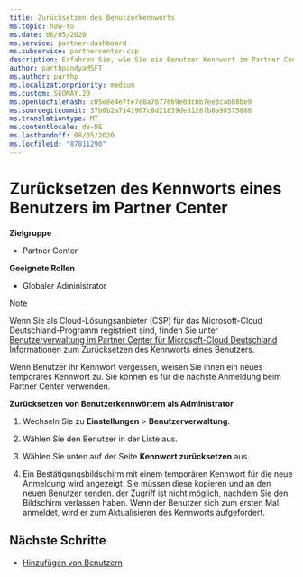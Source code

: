 ```yaml
---
title: Zurücksetzen des Benutzerkennworts
ms.topic: how-to
ms.date: 06/05/2020
ms.service: partner-dashboard
ms.subservice: partnercenter-csp
description: Erfahren Sie, wie Sie ein Benutzer Kennwort im Partner Center zurücksetzen. Benutzer erhalten ein temporäres Kennwort, wenn Sie sich das nächste Mal beim Partner Center anmelden.
author: parthpandyaMSFT
ms.author: parthp
ms.localizationpriority: medium
ms.custom: SEOMAY.20
ms.openlocfilehash: c05e8e4e7fe7e8a7677669e0dcbb7ee3cab08be9
ms.sourcegitcommit: 37b0b2a7141907c8d21839de3128fb8a98575886
ms.translationtype: MT
ms.contentlocale: de-DE
ms.lasthandoff: 08/05/2020
ms.locfileid: "87811290"
---
```

# <a name="reset-a-users-password-in-partner-center"></a>Zurücksetzen des Kennworts eines Benutzers im Partner Center

**Zielgruppe**

- Partner Center
 
**Geeignete Rollen**

- Globaler Administrator

> [!NOTE]  
> Wenn Sie als Cloud-Lösungsanbieter (CSP) für das Microsoft-Cloud Deutschland-Programm registriert sind, finden Sie unter [Benutzerverwaltung im Partner Center für Microsoft-Cloud Deutschland](user-management-in-partner-center-for-microsoft-cloud-germany.md) Informationen zum Zurücksetzen des Kennworts eines Benutzers.

Wenn Benutzer ihr Kennwort vergessen, weisen Sie ihnen ein neues temporäres Kennwort zu. Sie können es für die nächste Anmeldung beim Partner Center verwenden.

**Zurücksetzen von Benutzerkennwörtern als Administrator**

1. Wechseln Sie zu **Einstellungen** &gt; **Benutzerverwaltung**.

2. Wählen Sie den Benutzer in der Liste aus.

3. Wählen Sie unten auf der Seite **Kennwort zurücksetzen** aus.

4. Ein Bestätigungsbildschirm mit einem temporären Kennwort für die neue Anmeldung wird angezeigt. Sie müssen diese kopieren und an den neuen Benutzer senden. der Zugriff ist nicht möglich, nachdem Sie den Bildschirm verlassen haben. Wenn der Benutzer sich zum ersten Mal anmeldet, wird er zum Aktualisieren des Kennworts aufgefordert.

## <a name="next-steps"></a>Nächste Schritte

- [Hinzufügen von Benutzern](create-user-accounts-and-set-permissions.md)